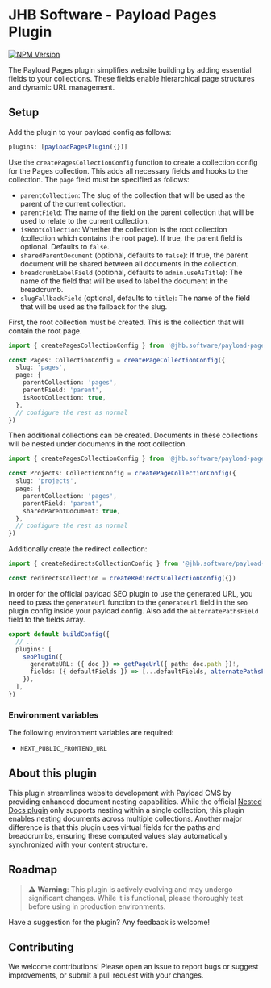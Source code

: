 # JHB Software - Payload Pages Plugin

[![NPM Version](https://img.shields.io/npm/v/%40jhb.software%2Fpayload-pages-plugin)](https://www.npmjs.com/package/@jhb.software/payload-pages-plugin)

The Payload Pages plugin simplifies website building by adding essential fields to your collections. These fields enable hierarchical page structures and dynamic URL management.

## Setup

Add the plugin to your payload config as follows:

```ts
plugins: [payloadPagesPlugin({})]
```

Use the `createPagesCollectionConfig` function to create a collection config for the Pages collection. This adds all necessary fields and hooks to the collection. The `page` field must be specified as follows:

- `parentCollection`: The slug of the collection that will be used as the parent of the current collection.
- `parentField`: The name of the field on the parent collection that will be used to relate to the current collection.
- `isRootCollection`: Whether the collection is the root collection (collection which contains the root page). If true, the parent field is optional. Defaults to `false`.
- `sharedParentDocument` (optional, defaults to `false`): If true, the parent document will be shared between all documents in the collection.
- `breadcrumbLabelField` (optional, defaults to `admin.useAsTitle`): The name of the field that will be used to label the document in the breadcrumb.
- `slugFallbackField` (optional, defaults to `title`): The name of the field that will be used as the fallback for the slug.

First, the root collection must be created. This is the collection that will contain the root page.

```ts
import { createPagesCollectionConfig } from '@jhb.software/payload-pages-plugin'

const Pages: CollectionConfig = createPageCollectionConfig({
  slug: 'pages',
  page: {
    parentCollection: 'pages',
    parentField: 'parent',
    isRootCollection: true,
  },
  // configure the rest as normal
})
```

Then additional collections can be created. Documents in these collections will be nested under documents in the root collection.

```ts
import { createPagesCollectionConfig } from '@jhb.software/payload-pages-plugin'

const Projects: CollectionConfig = createPageCollectionConfig({
  slug: 'projects',
  page: {
    parentCollection: 'pages',
    parentField: 'parent',
    sharedParentDocument: true,
  },
  // configure the rest as normal
})
```

Additionally create the redirect collection:

```ts
import { createRedirectsCollectionConfig } from '@jhb.software/payload-pages-plugin'

const redirectsCollection = createRedirectsCollectionConfig({})
```

In order for the official payload SEO plugin to use the generated URL, you need to pass the `generateUrl` function to the `generateUrl` field in the `seo` plugin config inside your payload config. Also add the `alternatePathsField` field to the fields array.

```ts
export default buildConfig({
  // ...
  plugins: [
    seoPlugin({
      generateURL: ({ doc }) => getPageUrl({ path: doc.path })!,
      fields: ({ defaultFields }) => [...defaultFields, alternatePathsField()],
    }),
  ],
})
```

### Environment variables

The following environment variables are required:

- `NEXT_PUBLIC_FRONTEND_URL`

## About this plugin

This plugin streamlines website development with Payload CMS by providing enhanced document nesting capabilities. While the official [Nested Docs plugin](https://payloadcms.com/docs/plugins/nested-docs) only supports nesting within a single collection, this plugin enables nesting documents across multiple collections. Another major difference is that this plugin uses virtual fields for the paths and breadcrumbs, ensuring these computed values stay automatically synchronized with your content structure.

## Roadmap

> ⚠️ **Warning**: This plugin is actively evolving and may undergo significant changes. While it is functional, please thoroughly test before using in production environments.

Have a suggestion for the plugin? Any feedback is welcome!

## Contributing

We welcome contributions! Please open an issue to report bugs or suggest improvements, or submit a pull request with your changes.
